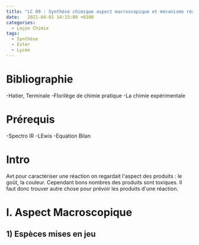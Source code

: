 ```yaml
---
title: "LC 09 : Synthèse chimique aspect macroscopique et mécanisme réactionnel"
date:   2021-04-01 14:15:00 +0100
categories:
  - Leçon Chimie
tags:
  - Synthèse
  - Ester
  - Lycée
---
```

# Bibliographie
-Hatier, Terminale
-Florilège de chimie pratique
-La chimie expérimentale

# Prérequis 
-Spectro IR
-LEwis
-Equation Bilan

# Intro
Avt pour caractériser une réaction on regardait l'aspect des produits : le goût, la couleur. Cependant bons nombres des produits sont toxiques. Il faut donc trouver autre chose pour prévoir les produits d'une réaction.

# I. Aspect Macroscopique
## 1) Espèces mises en jeu



